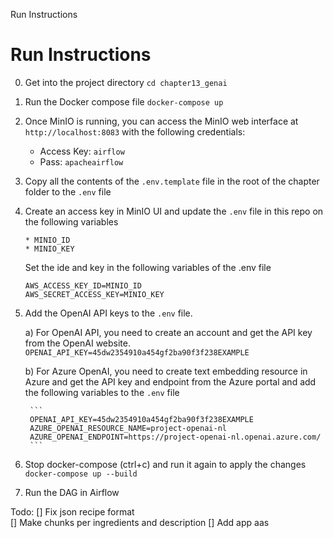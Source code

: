 

Run Instructions

# Run Instructions

0) Get into the project directory
    `cd chapter13_genai`


1) Run the Docker compose file
    `docker-compose up`

2) Once MinIO is running, you can access the MinIO web interface at `http://localhost:8083` with the following credentials:
    - Access Key: `airflow`
    - Pass: `apacheairflow`

3) Copy all the contents of the `.env.template` file in the root of the chapter folder to the `.env` file

4) Create an access key in MinIO UI and update the `.env` file in this repo on the following variables
    ```
    * MINIO_ID
    * MINIO_KEY
    ```
    Set the ide and key in the following variables of the .env file
    ```
    AWS_ACCESS_KEY_ID=MINIO_ID
    AWS_SECRET_ACCESS_KEY=MINIO_KEY
    ```
5) Add the OpenAI API keys to the `.env` file.

    a) For OpenAI API, you need to create an account and get the API key from the OpenAI website. 
        ```
        OPENAI_API_KEY=45dw2354910a454gf2ba90f3f238EXAMPLE
        ```

    b) For Azure OpenAI, you need to create text embedding resource in Azure and get the API key and endpoint from the Azure portal  and add the following variables to the `.env` file

        ```
        OPENAI_API_KEY=45dw2354910a454gf2ba90f3f238EXAMPLE
        AZURE_OPENAI_RESOURCE_NAME=project-openai-nl
        AZURE_OPENAI_ENDPOINT=https://project-openai-nl.openai.azure.com/
        ```
6) Stop docker-compose (ctrl+c) and run it again to apply the changes
    `docker-compose up --build`

7) Run the DAG in Airflow



Todo:
[] Fix json recipe format   
[] Make chunks per ingredients and description
[] Add app aas



